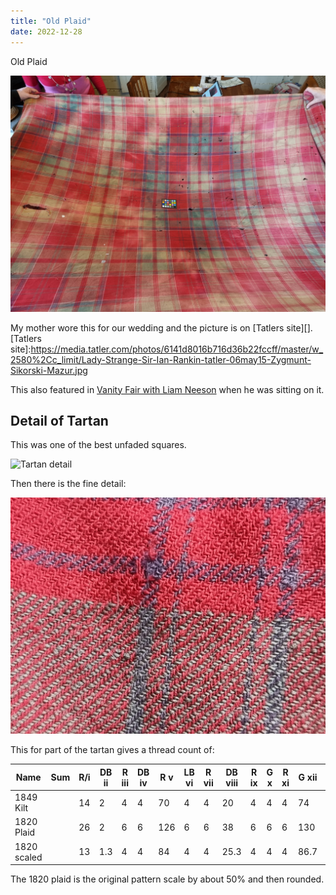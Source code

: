 ```yaml
---
title: "Old Plaid"
date: 2022-12-28
---
```


Old Plaid

![Stretched Out](OldPlaid.jpg "Old 1820 Plaid")

My mother wore this for our wedding and the picture is on [Tatlers site][].
[Tatlers site]:https://media.tatler.com/photos/6141d8016b716d36b22fccff/master/w_2580%2Cc_limit/Lady-Strange-Sir-Ian-Rankin-tatler-06may15-Zygmunt-Sikorski-Mazur.jpg

This also featured in [Vanity Fair with Liam Neeson][] when he was sitting on it.

[Vanity Fair with Liam Neeson]: https://archive.vanityfair.com/article/1994/12/the-liam-king

## Detail of Tartan

This was one of the best unfaded squares.

![Tartan detail](TartanDetail.jpg "Old 1820 Plaid Detail")

Then there is the fine detail:

![thread detail](FineTartanDetail.jpg "Old 1820 Fine Plaid Detail")

This for part of the tartan gives a thread count of:

| Name        | Sum | R/i | DB ii | R iii | DB iv | R v | LB vi | R vii | DB viii | R ix | G x | R xi | G xii | R xiii | DB xiv | R/xv |
| ----------- | --- | --- | ----- | ----- | ----- | --- | ----- | ----- | ------- | ---- | --- | ---- | ----- | ------ | ------ | ---- |
| 1849 Kilt   |     | 14  | 2     | 4     | 4     | 70  | 4     | 4     | 20      | 4    | 4   | 4    | 74    | 6      | 4      | 12   |
| 1820 Plaid  |     | 26  | 2     | 6     | 6     | 126 | 6     | 6     | 38      | 6    | 6   | 6    | 130   | 10     | 6      | 18   |
| 1820 scaled |     | 13  | 1.3   | 4     | 4     | 84  | 4     | 4     | 25.3    | 4    | 4   | 4    | 86.7  | 6.7    | 4      | 12   |

The 1820 plaid is the original pattern scale by about 50% and then rounded.
